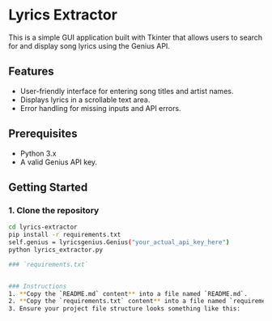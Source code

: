 # Lyrics Extractor

This is a simple GUI application built with Tkinter that allows users to search for and display song lyrics using the Genius API.

## Features
- User-friendly interface for entering song titles and artist names.
- Displays lyrics in a scrollable text area.
- Error handling for missing inputs and API errors.

## Prerequisites
- Python 3.x
- A valid Genius API key.

## Getting Started

### 1. Clone the repository
```bash
cd lyrics-extractor
pip install -r requirements.txt
self.genius = lyricsgenius.Genius("your_actual_api_key_here")
python lyrics_extractor.py

### `requirements.txt`


### Instructions
1. **Copy the `README.md` content** into a file named `README.md`.
2. **Copy the `requirements.txt` content** into a file named `requirements.txt`.
3. Ensure your project file structure looks something like this:
